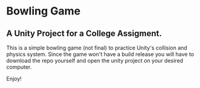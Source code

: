 # Bowling Game
## A Unity Project for a College Assigment.

This is a simple bowling game (not final) to practice Unity's collision and physics system.
Since the game won't have a build release you will have to download the repo yourself and open the unity project on your desired computer.

Enjoy!
